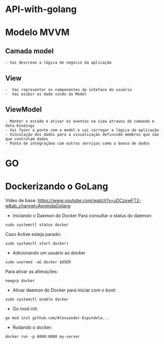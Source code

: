 # API-with-golang

# Modelo MVVM

## Camada model

    - Vai descreve a lógica de negócio da aplicação

## View

    -  Vai representar os componentes da inteface do usuário
    -  Vai exibir os dado vindo da Model

## ViewModel

    - Manter o estádo e ativar os eventos na view atravez de comando e data bindings
    - Vai fazer a ponte com a model e vai carregar a lógica da aplicação
    - Vinculação dos dados para a visualização definindo membros que são que controlam dados
    - Ponto de integraçãoo com outros serviços como o banco de dados

# GO

# Dockerizando o GoLang

Vídeo de base: https://www.youtube.com/watch?v=uDCzxwFT2-w&ab_channel=AprendaGolang

- Iniciando o Daemon do Docker
  Para consultar o status do daemon:
```
sudo systemctl status docker
```
  Caso Active esteja parado:
```
sudo systemctl start docker)
```

- Adicionando um usuário ao docker
```
sudo usermod -aG docker $USER
```
  Para ativar as alterações:
```
newgrp docker
```

- Ativar daemon do Docker para iniciar com o boot:
```
sudo systemctl enable docker
```
- Go mod init:
```
go mod init github.com/Alexsander-Espindola...
```

- Rodando o docker:
```
docker run -p 8080:8080 my-server
```
